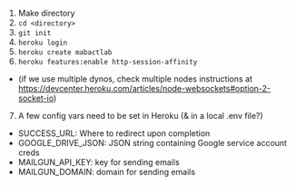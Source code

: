 1. Make directory
2. `cd <directory>`
3. `git init`
4. `heroku login`
5. `heroku create mabactlab`
6. `heroku features:enable http-session-affinity`

- (if we use multiple dynos, check multiple nodes instructions at https://devcenter.heroku.com/articles/node-websockets#option-2-socket-io)

7. A few config vars need to be set in Heroku (& in a local .env file?)

- SUCCESS_URL: Where to redirect upon completion
- GOOGLE_DRIVE_JSON: JSON string containing Google service account creds
- MAILGUN_API_KEY: key for sending emails
- MAILGUN_DOMAIN: domain for sending emails

